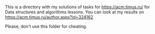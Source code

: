 This is a directory with my solutions of tasks for https://acm.timus.ru/ for Data structures and algorithms lessons. You can look at my results on https://acm.timus.ru/author.aspx?id=324162

Please, don't use this folder for cheating. 
